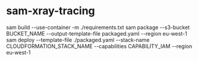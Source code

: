 # sam-xray-tracing
sam build --use-container -m ./requirements.txt
sam package --s3-bucket BUCKET_NAME --output-template-file packaged.yaml --region eu-west-1
sam deploy --template-file ./packaged.yaml --stack-name CLOUDFORMATION_STACK_NAME --capabilities CAPABILITY_IAM --region eu-west-1
